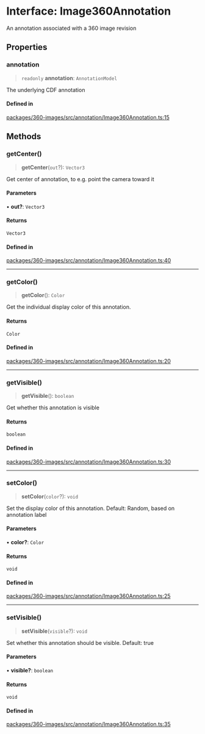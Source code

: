 # Interface: Image360Annotation

An annotation associated with a 360 image revision

## Properties

### annotation

> `readonly` **annotation**: `AnnotationModel`

The underlying CDF annotation

#### Defined in

[packages/360-images/src/annotation/Image360Annotation.ts:15](https://github.com/cognitedata/reveal/blob/2acd9d17229d2bc8e309653b4d6a39ad941e44f1/viewer/packages/360-images/src/annotation/Image360Annotation.ts#L15)

## Methods

### getCenter()

> **getCenter**(`out`?): `Vector3`

Get center of annotation, to e.g. point the camera toward it

#### Parameters

• **out?**: `Vector3`

#### Returns

`Vector3`

#### Defined in

[packages/360-images/src/annotation/Image360Annotation.ts:40](https://github.com/cognitedata/reveal/blob/2acd9d17229d2bc8e309653b4d6a39ad941e44f1/viewer/packages/360-images/src/annotation/Image360Annotation.ts#L40)

***

### getColor()

> **getColor**(): `Color`

Get the individual display color of this annotation.

#### Returns

`Color`

#### Defined in

[packages/360-images/src/annotation/Image360Annotation.ts:20](https://github.com/cognitedata/reveal/blob/2acd9d17229d2bc8e309653b4d6a39ad941e44f1/viewer/packages/360-images/src/annotation/Image360Annotation.ts#L20)

***

### getVisible()

> **getVisible**(): `boolean`

Get whether this annotation is visible

#### Returns

`boolean`

#### Defined in

[packages/360-images/src/annotation/Image360Annotation.ts:30](https://github.com/cognitedata/reveal/blob/2acd9d17229d2bc8e309653b4d6a39ad941e44f1/viewer/packages/360-images/src/annotation/Image360Annotation.ts#L30)

***

### setColor()

> **setColor**(`color`?): `void`

Set the display color of this annotation. Default: Random, based on annotation label

#### Parameters

• **color?**: `Color`

#### Returns

`void`

#### Defined in

[packages/360-images/src/annotation/Image360Annotation.ts:25](https://github.com/cognitedata/reveal/blob/2acd9d17229d2bc8e309653b4d6a39ad941e44f1/viewer/packages/360-images/src/annotation/Image360Annotation.ts#L25)

***

### setVisible()

> **setVisible**(`visible`?): `void`

Set whether this annotation should be visible. Default: true

#### Parameters

• **visible?**: `boolean`

#### Returns

`void`

#### Defined in

[packages/360-images/src/annotation/Image360Annotation.ts:35](https://github.com/cognitedata/reveal/blob/2acd9d17229d2bc8e309653b4d6a39ad941e44f1/viewer/packages/360-images/src/annotation/Image360Annotation.ts#L35)
